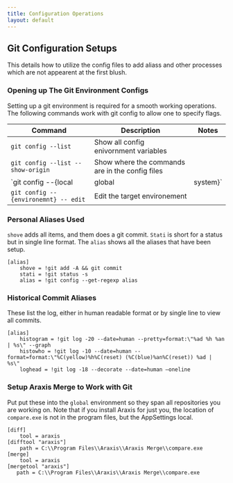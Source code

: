 ```yaml
---
title: Configuration Operations
layout: default
---
```


## Git Configuration Setups

This details how to utilize the config files to add aliass and other processes which are not appearent at the first blush.

### Opening up The Git Environment Configs

Setting up a git environment is required for a smooth working operations. The following commands work with git config to allow one to specify flags.

| Command | Description | Notes |
| - | - | - |
|`git config --list`| Show all config enivornment variables|
|`git config --list --show-origin`| Show where the commands are in the config files|
|`git config --{local|global|system}`| Open the local or global or system files|
|`git config --{environemnt} -- edit`| Edit the target environement|


### Personal Aliases Used

`shove` adds all items, and them does a git commit. `Stati` is short for a status but in single line format. The `alias` shows all the aliases that have been setup.

```
[alias]
    shove = !git add -A && git commit
    stati = !git status -s
    alias = !git config --get-regexp alias
```


### Historical Commit Aliases

These list the log, either in human readable format or by single line to view all commits.

```
[alias]
    histogram = !git log -20 --date=human --pretty=format:\"%ad %h %an | %s\" --graph 
    histowho = !git log -10 --date=human --format=format:\"%C(yellow)%h%C(reset) (%C(blue)%an%C(reset)) %ad | %s\"
    loghead = !git log -18 --decorate --date=human –oneline
```

### Setup Araxis Merge to Work with Git

Put put these into the `global` environment so they span all repositories you are working on. Note that if you install Araxis for just you, the location of `compare.exe` is not in the program files, but the AppSettings local. 

```
[diff]
    tool = araxis
[difftool "araxis"]
    path = C:\\Program Files\\Araxis\\Araxis Merge\\compare.exe
[merge]
    tool = araxis
[mergetool "araxis"]
   path = C:\\Program Files\\Araxis\\Araxis Merge\\compare.exe	
```